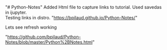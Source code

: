 "# Python-Notes" 
Added Html file to capture links to tutorial.  Used savedas in ijupyter.  
Testing links in distro.
"https://bpilaud.github.io/Python-Notes/"

Lets see refresh working


"https://github.com/bpilaud/Python-Notes/blob/master/Python%2BNotes.html"
